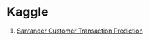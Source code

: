 # Kaggle

1. [Santander Customer Transaction Prediction](https://www.kaggle.com/c/santander-customer-transaction-prediction)
